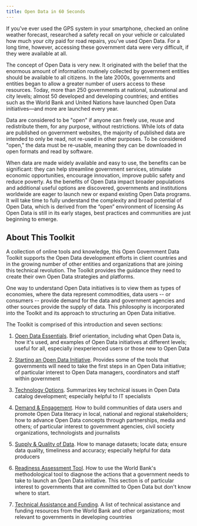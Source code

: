 ```yaml
---
title: Open Data in 60 Seconds
---
```


If you've ever used the GPS system in your smartphone, checked an online weather forecast, researched a safety recall on
your vehicle or calculated how much your city paid for road repairs, you’ve used Open Data. For a long time, however,
accessing these government data were very difficult, if they were available at all.

The concept of Open Data is very new. It originated with the belief that the enormous amount of information routinely collected by
government entities should be available to all citizens. In the late 2000s, governments and entities
began to allow a greater number of users access to these resources. Today, more than 250 governments at national,
subnational and city levels; almost 50 developed and developing countries; and entities such as the World Bank and
United Nations have launched Open Data initiatives—and more are launched every year.

Data are considered to be "open" if anyone can freely use, reuse and redistribute them, for any purpose, without
restrictions. While lots of data are published on government websites, the majority of published data are intended to
only be read, not re-used in other purposes. To be considered "open," the data must be re-usable, meaning they can be
downloaded in open formats and read by software.

When data are made widely available and easy to use, the benefits can
be significant: they  can help streamline government services, stimulate economic opportunities, encourage innovation,
improve public safety and reduce poverty.
As the benefits of Open Data impact broader populations and additional useful options are discovered, governments and
institutions worldwide are eager to launch new or expand existing Open Data programs. It will take time to fully
understand the complexity and broad potential of Open Data, which is derived from the “open” environment of licensing
As Open Data is still in its early stages, best practices and communities are just beginning to emerge.

## About This Toolkit

A collection of online tools and knowledge, this Open Government Data Toolkit supports
the Open Data development efforts in client countries and in the growing number of other entities and organizations that
are joining this technical revolution. The Toolkit provides the guidance they need to create their own Open Data strategies
and platforms. 

One way to understand Open Data initiatives is to view them as types of economies, where the data represent commodities, data users -- or consumers -- provide demand for the data and government agencies and other sources provide the supply of data. This philosophy is incorporated into the Toolkit and its approach to structuring an Open Data initiative.


The Toolkit is comprised of this introduction and seven sections:

1. [Open Data Essentials](essentials.html). Brief orientation, including what Open Data is, how it's used, and examples of Open Data initiatives at different levels; useful for all, especially inexperienced users or those new to Open Data

2. [Starting an Open Data Initiative](starting.html). Provides some of the tools that governments will need to take the first steps in an Open Data initiative; of particular interest to Open Data managers, coordinators and staff within government

3. [Technology Options](technology.html). Summarizes key technical issues in Open Data catalog development; especially helpful to IT specialists

4. [Demand & Engagement](demand.html). How to build communities of data users and promote Open Data literacy in local,
national and regional stakeholders; how to advance Open Data concepts through partnerships, media and others; of
particular interest to government agencies, civil society organizations, technologists and journalists

5. [Supply & Quality of Data](supply.html). How to manage datasets; locate data; ensure data quality, timeliness and accuracy; especially helpful for data producers

6. [Readiness Assessment Tool](odra.html). How to use the World Bank's methodological tool to diagnose the actions that a
government needs to take to launch an Open Data initiative. This section is of particular interest to governments that
are committed to Open Data but don't know where to start.

7. [Technical Assistance and Funding](technical-assistance.html). A list of technical assistance and funding resources from the World Bank and other organizations; most relevant to governments in developing countries